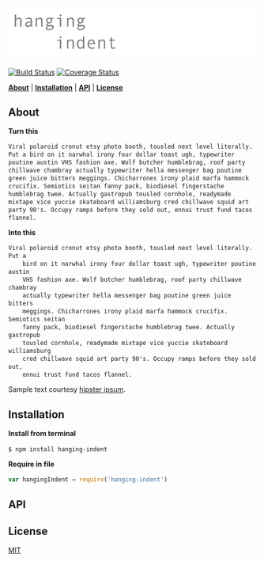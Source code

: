 ![hanging-indent](logo.png)
---
[![Build Status](https://travis-ci.org/codekirei/hanging-indent.svg?branch=master)](https://travis-ci.org/codekirei/hanging-indent)
[![Coverage Status](https://coveralls.io/repos/codekirei/hanging-indent/badge.svg?branch=master&service=github)](https://coveralls.io/github/codekirei/hanging-indent?branch=master)

<b>[About](#about)</b> | 
<b>[Installation](#installation)</b> | 
<b>[API](#api)</b> | 
<b>[License](#license)</b>

## About

**Turn this**
```
Viral polaroid cronut etsy photo booth, tousled next level literally. Put a bird on it narwhal irony four dollar toast ugh, typewriter poutine austin VHS fashion axe. Wolf butcher humblebrag, roof party chillwave chambray actually typewriter hella messenger bag poutine green juice bitters meggings. Chicharrones irony plaid marfa hammock crucifix. Semiotics seitan fanny pack, biodiesel fingerstache humblebrag twee. Actually gastropub tousled cornhole, readymade mixtape vice yuccie skateboard williamsburg cred chillwave squid art party 90's. Occupy ramps before they sold out, ennui trust fund tacos flannel.
```

**Into this**
```
Viral polaroid cronut etsy photo booth, tousled next level literally. Put a
    bird on it narwhal irony four dollar toast ugh, typewriter poutine austin
    VHS fashion axe. Wolf butcher humblebrag, roof party chillwave chambray
    actually typewriter hella messenger bag poutine green juice bitters
    meggings. Chicharrones irony plaid marfa hammock crucifix. Semiotics seitan
    fanny pack, biodiesel fingerstache humblebrag twee. Actually gastropub
    tousled cornhole, readymade mixtape vice yuccie skateboard williamsburg
    cred chillwave squid art party 90's. Occupy ramps before they sold out,
    ennui trust fund tacos flannel.
```

Sample text courtesy [hipster ipsum](http://hipsum.co/).

## Installation

**Install from terminal**

`$ npm install hanging-indent`

**Require in file**

```javascript
var hangingIndent = require('hanging-indent')
```

## API

## License

[MIT](license)
